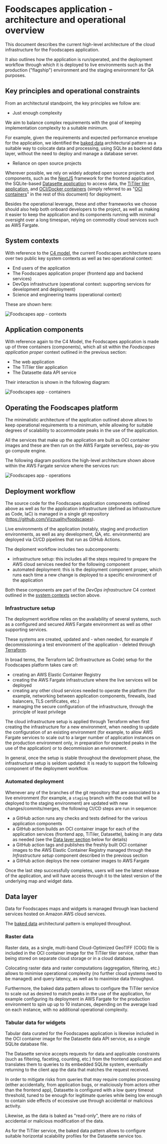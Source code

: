 # Foodscapes application - architecture and operational overview

This document describes the current high-level architecture of the cloud
infrastructure for the Foodscapes application.

It also outlines how the application is run/operated, and the deployment
workflow through which it is deployed to live environments such as the
production ("flagship") environment and the staging environment for QA purposes.

## Key principles and operational constraints

From an architectural standpoint, the key principles we follow are:

- Just enough complexity

We aim to balance complex requirements with the goal of keeping implementation
complexity to a suitable minimum.

For example, given the requirements and expected performance envelope for the
application, we identified the
[baked data](https://simonwillison.net/2021/Jul/28/baked-data/) architectural
pattern as a suitable way to colocate data and processing, using SQLite as
backend data layer, without the need to deploy and manage a database server.

- Reliance on open source projects

Wherever possible, we rely on widely adopted open source projects and
components, such as the [NextJS](https://nextjs.org/) framework for the frontend
application, the SQLite-based [Datasette application](https://datasette.io/) to
access data, the
[TiTiler tiler application](https://developmentseed.org/titiler/), and
[OCI/Docker containers](https://www.docker.com/) (simply referred to as
"[OCI containers](https://opencontainers.org/)" in the rest of this document)
for deployment.

Besides the operational leverage, these and other frameworks we choose should
also help both onboard developers to the project, as well as making it easier to
keep the application and its components running with minimal oversight over a
long timespan, relying on commodity cloud services such as AWS Fargate.

## System contexts

With reference to the [C4 model](https://c4model.com/), the current Foodscapes
architecture spans over two public key system contexts as well as two
operational context:

- End users of the application
- The Foodscapes application proper (frontend app and backend services)
- DevOps infrastructure (operational context: supporting services for
  development and deployment)
- Science and engineering teams (operational context)

These are shown here:

![Foodscapes app - contexts](./high-level-architecture/contexts.png)

## Application components

With reference again to the C4 Model, the Foodscapes application is made up of
three containers (components), which all sit within the _Foodscapes application
proper_ context outlined in the previous section:

- The web application
- The TiTiler tiler application
- The Datasette data API service

Their interaction is shown in the following diagram:

![Foodscapes app - containers](./high-level-architecture/high-level-architecture.png)

## Operating the Foodscapes platform

The minimalistic architecture of the application outlined above allows to keep
operational requirements to a minimum, while allowing for suitable degrees of
scalability to accommodate peaks in the use of the application.

All the services that make up the application are built as OCI container images
and these are then run on the AWS Fargate serverless, pay-as-you go compute
engine.

The following diagram positions the high-level architecture shown above within
the AWS Fargate service where the services run:

![Foodscapes app - operations](./high-level-architecture/cloud-operations.png)

## Deployment workflow

The source code for the Foodscapes application components outlined above as well
as for the application infrastructure (defined as Infrastructure as Code, IaC)
is managed in a single git repository
(https://github.com/Vizzuality/foodscapes).

Live environments of the application (notably, staging and production
environments, as well as any development, QA, etc. environments) are deployed
via CI/CD pipelines that run as GitHub Actions.

The deploment workflow includes two subcomponents:

- infrastructure setup: this includes all the steps required to prepare the AWS
  cloud services needed for the following component
- automated deployment: this is the deployment component proper, which runs each
  time a new change is deployed to a specific environment of the application

Both these components are part of the _DevOps infrastructure_ C4 context
outlined in the [system contexts](#system-contexts) section above.

### Infrastructure setup

The deployment workflow relies on the availability of several systems, such as a
configured and secured AWS Fargate environment as well as other supporting
services.

These systems are created, updated and - when needed, for example if
decommissioning a test environment of the application - deleted through
[Terraform](https://www.terraform.io/).

In broad terms, the Terraform IaC (Infrastructure as Code) setup for the
Foodscapes platform takes care of:

- creating an AWS Elastic Container Registry
- creating the AWS Fargate infrastructure where the live services will be
  deployed
- creating any other cloud services needed to operate the platform (for example,
  networking between application components, firewalls, load balancers, TLS
  certificates, etc.)
- managing the secure configuration of the infrastructure, through the principle
  of least privilege

The cloud infrastructure setup is applied through Terraform when first creating
the infrastructure for a new environment, when needing to update the
configuration of an existing environment (for example, to allow AWS Fargate
services to scale out to a larger number of application instances on the
production environment only, in preparation for expected peaks in the use of the
application) or to decommission an environment.

In general, once the setup is stable throughout the development phase, the
infrastructure setup is seldom updated: it is ready to support the following
component of the deployment workflow.

### Automated deployment

Whenever any of the branches of the git repository that are associated to a live
environment (for example, a `staging` branch with the code that will be deployed
to the staging environment) are updated with new changes/commits/merges, the
following CI/CD steps are run in sequence:

- a GitHub action runs any checks and tests defined for the various application
  components
- a GitHub action builds an OCI container image for each of the application
  services (frontend app, TiTiler, Datasette), baking in any data as needed (see
  the [Data layer section](#data-layer) below for details)
- a GitHub action tags and publishes the freshly built OCI container images to
  the AWS Elastic Container Registry managed through the _Infrastructure setup_
  component described in the previous section
- a GitHub action deploys the new container images to AWS Fargate

Once the last step successfully completes, users will see the latest release of
the application, and will have access through it to the latest version of the
underlying map and widget data.

## Data layer

Data for Foodscapes maps and widgets is managed through lean backend services
hosted on Amazon AWS cloud services.

The [baked data](https://simonwillison.net/2021/Jul/28/baked-data/)
architectural pattern is employed throughout.

### Raster data

Raster data, as a single, multi-band Cloud-Optimized GeoTIFF (COG) file is
included in the OCI container image for the TiTiler tiler service, rather than
being stored on separate cloud storage or in a cloud database.

Colocating raster data and raster computations (aggregation, filtering, etc.)
allows to minimise operational complexity (no further cloud systems need to be
managed) and query latency, as well as to maximise data throughput.

Furthermore, the baked data pattern allows to configure the TiTiler service to
scale out as desired to match peaks in the use of the application, for example
configuring its deployment in AWS Fargate for the production environment to spin
up up to 10 instances, depending on the average load on each instance, with no
additional operational complexity.

### Tabular data for widgets

Tabular data curated for the Foodscapes application is likewise included in the
OCI container image for the Datasette data API service, as a single SQLite
database file.

The Datasette service accepts requests for data and applicable constraints (such
as filtering, faceting, counting, etc.) from the frontend application and
translates them to queries to its embedded SQLite system, eventually returning
to the client app the data that matches the request received.

In order to mitigate risks from queries that may require complex processing
(either accidentally, from application bugs, or maliciously from actors other
than the frontend app), Datasette is configured with a low query timeout
threshold, tuned to be enough for legitimate queries while being low enough to
contain side effects of eccessive use through accidental or malicious activity.

Likewise, as the data is baked as "read-only", there are no risks of accidental
or malicious modification of the data.

As for the TiTiler service, the baked data pattern allows to configure suitable
horizontal scalability profiles for the Datasette service too.

